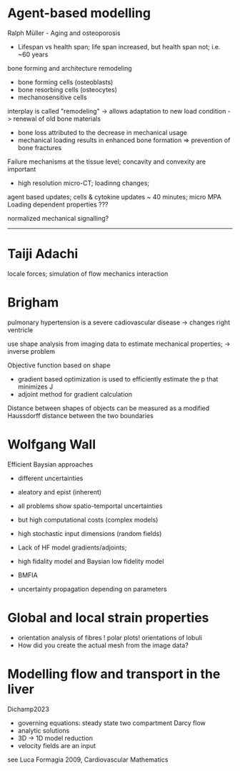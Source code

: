 # Agent-based modelling 
Ralph Müller - Aging and osteoporosis
- Lifespan vs health span; life span increased, but health span not; i.e. ~60 years

bone forming and architecture remodeling
- bone forming cells (osteoblasts)
- bone resorbing cells (osteocytes)
- mechanosensitive cells

interplay is called "remodeling"
-> allows adaptation to new load condition
-> renewal of old bone materials

- bone loss attributed to the decrease in mechanical usage
- mechanical loading results in enhanced bone formation
=> prevention of bone fractures

Failure mechanisms at the tissue level; concavity and convexity are important

- high resolution micro-CT; loadinng changes; 

agent based updates; cells & cytokine updates ~ 40 minutes;
micro MPA
Loading dependent properties ???

normalized mechanical signalling?

---
# Taiji Adachi
locale forces; simulation of flow mechanics interaction

# Brigham
pulmonary hypertension is a severe cadiovascular disease
-> changes right ventricle

use shape analysis from imaging data to estimate mechanical properties; 
-> inverse problem

Objective function based on shape
- gradient based optimization is used to efficiently estimate the p that minimizes J
- adjoint method for gradient calculation

Distance between shapes of objects can be measured as a modified Haussdorff distance between the two boundaries

# Wolfgang Wall
Efficient Baysian approaches
- different uncertainties
- aleatory and epist (inherent)
- all problems show spatio-temportal uncertainties
- but high computational costs (complex models)
- high stochastic input dimensions (random fields)
- Lack of HF model gradients/adjoints; 

- high fidality model and Baysian low fidelity model
- BMFIA
- uncertainty propagation depending on parameters


# Global and local strain properties 
- orientation analysis of fibres ! polar plots! orientations of lobuli
- How did you create the actual mesh from the image data?

# Modelling flow and transport in the liver
Dichamp2023

- governing equations: steady state two compartment Darcy flow
- analytic solutions
- 3D -> 1D model reduction
- velocity fields are an input

see Luca Formagia 2009, Cardiovascular Mathematics 
